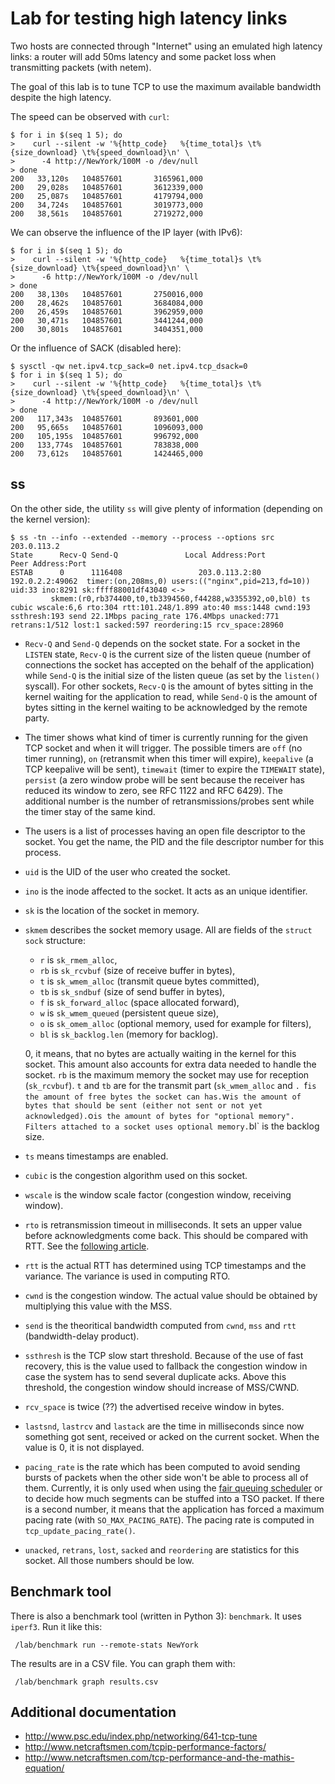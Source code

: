 # Lab for testing high latency links

Two hosts are connected through "Internet" using an emulated high
latency links: a router will add 50ms latency and some packet loss
when transmitting packets (with netem).

The goal of this lab is to tune TCP to use the maximum available
bandwidth despite the high latency.

The speed can be observed with `curl`:

    $ for i in $(seq 1 5); do
    >    curl --silent -w '%{http_code}   %{time_total}s \t%{size_download} \t%{speed_download}\n' \
    >      -4 http://NewYork/100M -o /dev/null
    > done
    200   33,120s   104857601       3165961,000
    200   29,028s   104857601       3612339,000
    200   25,087s   104857601       4179794,000
    200   34,724s   104857601       3019773,000
    200   38,561s   104857601       2719272,000

We can observe the influence of the IP layer (with IPv6):

    $ for i in $(seq 1 5); do
    >    curl --silent -w '%{http_code}   %{time_total}s \t%{size_download} \t%{speed_download}\n' \
    >      -6 http://NewYork/100M -o /dev/null
    > done
    200   38,130s   104857601       2750016,000
    200   28,462s   104857601       3684084,000
    200   26,459s   104857601       3962959,000
    200   30,471s   104857601       3441244,000
    200   30,801s   104857601       3404351,000

Or the influence of SACK (disabled here):

    $ sysctl -qw net.ipv4.tcp_sack=0 net.ipv4.tcp_dsack=0
    $ for i in $(seq 1 5); do
    >    curl --silent -w '%{http_code}   %{time_total}s \t%{size_download} \t%{speed_download}\n' \
    >      -4 http://NewYork/100M -o /dev/null
    > done
    200   117,343s  104857601       893601,000
    200   95,665s   104857601       1096093,000
    200   105,195s  104857601       996792,000
    200   133,774s  104857601       783838,000
    200   73,612s   104857601       1424465,000

## ss

On the other side, the utility `ss` will give plenty of information (depending on the kernel version):

    $ ss -tn --info --extended --memory --process --options src 203.0.113.2
    State      Recv-Q Send-Q               Local Address:Port                 Peer Address:Port
    ESTAB      0      1116408                 203.0.113.2:80                      192.0.2.2:49062  timer:(on,208ms,0) users:(("nginx",pid=213,fd=10)) uid:33 ino:8291 sk:ffff88001df43040 <->
             skmem:(r0,rb374400,t0,tb3394560,f44288,w3355392,o0,bl0) ts cubic wscale:6,6 rto:304 rtt:101.248/1.899 ato:40 mss:1448 cwnd:193 ssthresh:193 send 22.1Mbps pacing_rate 176.4Mbps unacked:771 retrans:1/512 lost:1 sacked:597 reordering:15 rcv_space:28960

 - `Recv-Q` and `Send-Q` depends on the socket state. For a socket in
   the `LISTEN` state, `Recv-Q` is the current size of the listen
   queue (number of connections the socket has accepted on the behalf
   of the application) while `Send-Q` is the initial size of the
   listen queue (as set by the `listen()` syscall). For other sockets,
   `Recv-Q` is the amount of bytes sitting in the kernel waiting for
   the application to read, while `Send-Q` is the amount of bytes
   sitting in the kernel waiting to be acknowledged by the remote
   party.

 - The timer shows what kind of timer is currently running for the
   given TCP socket and when it will trigger. The possible timers are
   `off` (no timer running), `on` (retransmit when this timer will
   expire), `keepalive` (a TCP keepalive will be sent), `timewait`
   (timer to expire the `TIMEWAIT` state), `persist` (a zero window
   probe will be sent because the receiver has reduced its window to
   zero, see RFC 1122 and RFC 6429). The additional number is the
   number of retransmissions/probes sent while the timer stay of the
   same kind.

 - The users is a list of processes having an open file descriptor to
   the socket. You get the name, the PID and the file descriptor
   number for this process.

 - `uid` is the UID of the user who created the socket.

 - `ino` is the inode affected to the socket. It acts as an unique identifier.

 - `sk` is the location of the socket in memory.

 - `skmem` describes the socket memory usage. All are fields of the
   `struct sock` structure:

      - `r` is `sk_rmem_alloc`,
      - `rb` is `sk_rcvbuf` (size of receive buffer in bytes),
      - `t` is `sk_wmem_alloc` (transmit queue bytes committed),
      - `tb` is `sk_sndbuf` (size of send buffer in bytes),
      - `f` is `sk_forward_alloc` (space allocated forward),
      - `w` is `sk_wmem_queued` (persistent queue size),
      - `o` is `sk_omem_alloc` (optional memory, used for example for filters),
      - `bl` is `sk_backlog.len` (memory for backlog).

   0, it means, that no bytes are actually waiting in the kernel for
   this socket. This amount also accounts for extra data needed to
   handle the socket. `rb` is the maximum memory the socket may use
   for reception (`sk_rcvbuf`). `t` and `tb` are for the transmit part
   (`sk_wmem_alloc` and `. `f` is the amount of free bytes the socket
   can has. `w` is the amount of bytes that should be sent (either not
   sent or not yet acknowledged). `o` is the amount of bytes for
   "optional memory". Filters attached to a socket uses optional
   memory. `bl` is the backlog size.

 - `ts` means timestamps are enabled.

 - `cubic` is the congestion algorithm used on this socket.

 - `wscale` is the window scale factor (congestion window, receiving window).

 - `rto` is retransmission timeout in milliseconds. It sets an upper
    value before acknowledgments come back. This should be compared
    with RTT. See the
    [following article](http://sgros.blogspot.fr/2012/02/calculating-tcp-rto.html).

 - `rtt` is the actual RTT has determined using TCP timestamps and
    the variance. The variance is used in computing RTO.

 - `cwnd` is the congestion window. The actual value should be
   obtained by multiplying this value with the MSS.

 - `send` is the theoritical bandwidth computed from `cwnd`, `mss` and
   `rtt` (bandwidth-delay product).

 - `ssthresh` is the TCP slow start threshold. Because of the use of
    fast recovery, this is the value used to fallback the congestion
    window in case the system has to send several duplicate
    acks. Above this threshold, the congestion window should increase
    of MSS/CWND.

 - `rcv_space` is twice (??) the advertised receive window in bytes.

 - `lastsnd`, `lastrcv` and `lastack` are the time in milliseconds
   since now something got sent, received or acked on the current
   socket. When the value is 0, it is not displayed.

 - `pacing_rate` is the rate which has been computed to avoid sending
   bursts of packets when the other side won't be able to process all
   of them. Currently, it is only used when using the
   [fair queuing scheduler](https://lwn.net/Articles/565421/) or to
   decide how much segments can be stuffed into a TSO packet. If there
   is a second number, it means that the application has forced a
   maximum pacing rate (with `SO_MAX_PACING_RATE`). The pacing rate is
   computed in `tcp_update_pacing_rate()`.

 - `unacked`, `retrans`, `lost`, `sacked` and `reordering` are
   statistics for this socket. All those numbers should be low.

## Benchmark tool

There is also a benchmark tool (written in Python 3): `benchmark`. It
uses `iperf3`. Run it like this:

     /lab/benchmark run --remote-stats NewYork

The results are in a CSV file. You can graph them with:

     /lab/benchmark graph results.csv

## Additional documentation

 - http://www.psc.edu/index.php/networking/641-tcp-tune
 - http://www.netcraftsmen.com/tcpip-performance-factors/
 - http://www.netcraftsmen.com/tcp-performance-and-the-mathis-equation/
